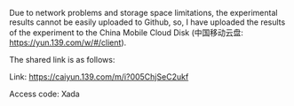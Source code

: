 Due to network problems and storage space limitations, the experimental results cannot be easily uploaded to Github, so, I have uploaded the results of the experiment to the China Mobile Cloud Disk (中国移动云盘: https://yun.139.com/w/#/client).

The shared link is as follows: 

Link: https://caiyun.139.com/m/i?005ChjSeC2ukf

Access code: Xada
